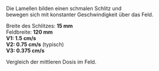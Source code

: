 Die Lamellen bilden einen schmalen Schlitz und  
bewegen sich mit konstanter Geschwindigkeit über das Feld.
<br/>
<p>Breite des Schlitzes: <b>15 mm</b>
<br/>Feldbreite: <b>120 mm</b>
<br/><b>V1: 1.5   cm/s</b>
<br/><b>V2: 0.75  cm/s</b> (typisch)
<br/><b>V3: 0.375 cm/s</b>
</p>
        
Vergleich der mittleren Dosis im Feld.
